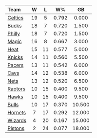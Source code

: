 | Team                            |  W  |  L  |  W%   |   GB   |
|:--------------------------------|:---:|:---:|:-----:|:------:|
| [Celtics](/r/bostonceltics)     | 19  |  5  | 0.792 | 0.000  |
| [Bucks](/r/MkeBucks)            | 18  |  7  | 0.720 | 1.500  |
| [Philly](/r/sixers)             | 18  |  7  | 0.720 | 1.500  |
| [Magic](/r/OrlandoMagic)        | 16  |  8  | 0.667 | 3.000  |
| [Heat](/r/heat)                 | 15  | 11  | 0.577 | 5.000  |
| [Knicks](/r/NYKnicks)           | 14  | 11  | 0.560 | 5.500  |
| [Pacers](/r/pacers)             | 13  | 11  | 0.542 | 6.000  |
| [Cavs](/r/clevelandcavs)        | 14  | 12  | 0.538 | 6.000  |
| [Nets](/r/GoNets)               | 13  | 12  | 0.520 | 6.500  |
| [Raptors](/r/torontoraptors)    | 10  | 15  | 0.400 | 9.500  |
| [Hawks](/r/AtlantaHawks)        | 10  | 15  | 0.400 | 9.500  |
| [Bulls](/r/chicagobulls)        | 10  | 17  | 0.370 | 10.500 |
| [Hornets](/r/CharlotteHornets)  |  7  | 17  | 0.292 | 12.000 |
| [Wizards](/r/washingtonwizards) |  4  | 20  | 0.167 | 15.000 |
| [Pistons](/r/DetroitPistons)    |  2  | 24  | 0.077 | 18.000 |